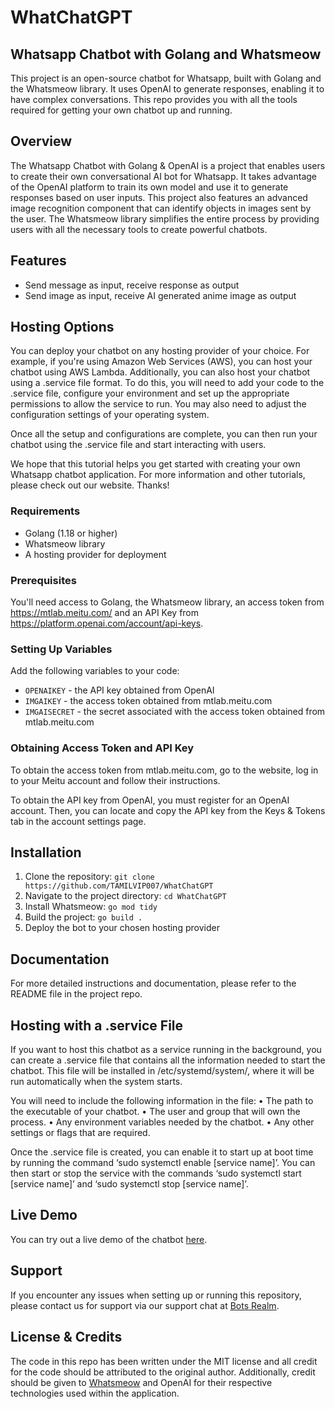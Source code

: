 # WhatChatGPT

## Whatsapp Chatbot with Golang and Whatsmeow  
This project is an open-source chatbot for Whatsapp, built with Golang and the Whatsmeow library. It uses OpenAI to generate responses, enabling it to have complex conversations. This repo provides you with all the tools required for getting your own chatbot up and running.

## Overview 
The Whatsapp Chatbot with Golang & OpenAI is a project that enables users to create their own conversational AI bot for Whatsapp. It takes advantage of the OpenAI platform to train its own model and use it to generate responses based on user inputs. This project also features an advanced image recognition component that can identify objects in images sent by the user. The Whatsmeow library simplifies the entire process by providing users with all the necessary tools to create powerful chatbots.  

## Features
* Send message as input, receive response as output 
* Send image as input, receive AI generated anime image as output

## Hosting Options 
You can deploy your chatbot on any hosting provider of your choice. For example, if you're using Amazon Web Services (AWS), you can host your chatbot using AWS Lambda. Additionally, you can also host your chatbot using a .service file format. To do this, you will need to add your code to the .service file, configure your environment and set up the appropriate permissions to allow the service to run. You may also need to adjust the configuration settings of your operating system. 

Once all the setup and configurations are complete, you can then run your chatbot using the .service file and start interacting with users. 

We hope that this tutorial helps you get started with creating your own Whatsapp chatbot application. For more information and other tutorials, please check out our website. Thanks!


### Requirements 
- Golang (1.18 or higher) 
- Whatsmeow library 
- A hosting provider for deployment 


### Prerequisites
You'll need access to Golang, the Whatsmeow library, an access token from https://mtlab.meitu.com/ and an API Key from https://platform.openai.com/account/api-keys.

### Setting Up Variables
Add the following variables to your code: 

* `OPENAIKEY` - the API key obtained from OpenAI
* `IMGAIKEY` - the access token obtained from mtlab.meitu.com
* `IMGAISECRET` - the secret associated with the access token obtained from mtlab.meitu.com

### Obtaining Access Token and API Key
To obtain the access token from mtlab.meitu.com, go to the website, log in to your Meitu account and follow their instructions. 

To obtain the API key from OpenAI, you must register for an OpenAI account. Then, you can locate and copy the API key from the Keys & Tokens tab in the account settings page. 


## Installation 
1. Clone the repository: `git clone https://github.com/TAMILVIP007/WhatChatGPT` 
2. Navigate to the project directory: `cd WhatChatGPT` 
3. Install Whatsmeow: `go mod tidy`
4. Build the project: `go build .` 
5. Deploy the bot to your chosen hosting provider 

## Documentation 
For more detailed instructions and documentation, please refer to the README file in the project repo.  

## Hosting with a .service File 
If you want to host this chatbot as a service running in the background, you can create a .service file that contains all the information needed to start the chatbot. This file will be installed in /etc/systemd/system/, where it will be run automatically when the system starts.

You will need to include the following information in the file:
• The path to the executable of your chatbot.
• The user and group that will own the process.
• Any environment variables needed by the chatbot.
• Any other settings or flags that are required.

Once the .service file is created, you can enable it to start up at boot time by running the command ‘sudo systemctl enable [service name]’. You can then start or stop the service with the commands ‘sudo systemctl start [service name]’ and ‘sudo systemctl stop [service name]’.


## Live Demo 
You can try out a live demo of the chatbot [here](https://wa.me/+18739002988).

## Support 
If you encounter any issues when setting up or running this repository, please contact us for support via our support chat at [Bots Realm](https://t.me/mybotsrealm).

## License & Credits 
The code in this repo has been written under the MIT license and all credit for the code should be attributed to the original author. Additionally, credit should be given to [Whatsmeow](https://github.com/tulir/whatsmeow) and OpenAI for their respective technologies used within the application.

